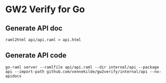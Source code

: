 # GW2 Verify for Go

## Generate API doc

`raml2html api/api.raml > api.html`

## Generate API code

`go-raml server --ramlfile api/api.raml --dir internal/api --package api --import-path github.com/vennekilde/gw2verify/internal/api --no-apidocs`

